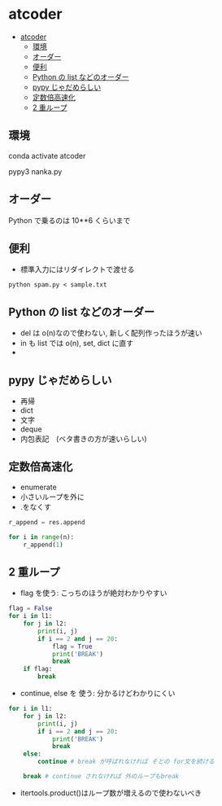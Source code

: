# atcoder

- [atcoder](#atcoder)
  - [環境](#%e7%92%b0%e5%a2%83)
  - [オーダー](#%e3%82%aa%e3%83%bc%e3%83%80%e3%83%bc)
  - [便利](#%e4%be%bf%e5%88%a9)
  - [Python の list などのオーダー](#python-%e3%81%ae-list-%e3%81%aa%e3%81%a9%e3%81%ae%e3%82%aa%e3%83%bc%e3%83%80%e3%83%bc)
  - [pypy じゃだめらしい](#pypy-%e3%81%98%e3%82%83%e3%81%a0%e3%82%81%e3%82%89%e3%81%97%e3%81%84)
  - [定数倍高速化](#%e5%ae%9a%e6%95%b0%e5%80%8d%e9%ab%98%e9%80%9f%e5%8c%96)
  - [2 重ループ](#2-%e9%87%8d%e3%83%ab%e3%83%bc%e3%83%97)

## 環境

conda activate atcoder

pypy3 nanka.py

## オーダー

Python で乗るのは 10\*\*6 くらいまで

## 便利

- 標準入力にはリダイレクトで渡せる

```
python spam.py < sample.txt
```

## Python の list などのオーダー

- del は o(n)なので使わない, 新しく配列作ったほうが速い
- in も list では o(n), set, dict に直す
-

## pypy じゃだめらしい

- 再帰
- dict
- 文字
- deque
- 内包表記　(ベタ書きの方が速いらしい)

## 定数倍高速化

- enumerate
- 小さいループを外に
- .をなくす

```python
r_append = res.append

for i in range(n):
    r_append(1)
```

## 2 重ループ

- flag を使う: こっちのほうが絶対わかりやすい

```python
flag = False
for i in l1:
    for j in l2:
        print(i, j)
        if i == 2 and j == 20:
            flag = True
            print('BREAK')
            break
    if flag:
        break
```

- continue, else を 使う: 分かるけどわかりにくい

```python
for i in l1:
    for j in l2:
        print(i, j)
        if i == 2 and j == 20:
            print('BREAK')
            break
    else:
        continue # break が呼ばれなければ そとの for文を続ける

    break # continue されなければ 外のループもbreak
```

- itertools.product()はループ数が増えるので使わないべき
